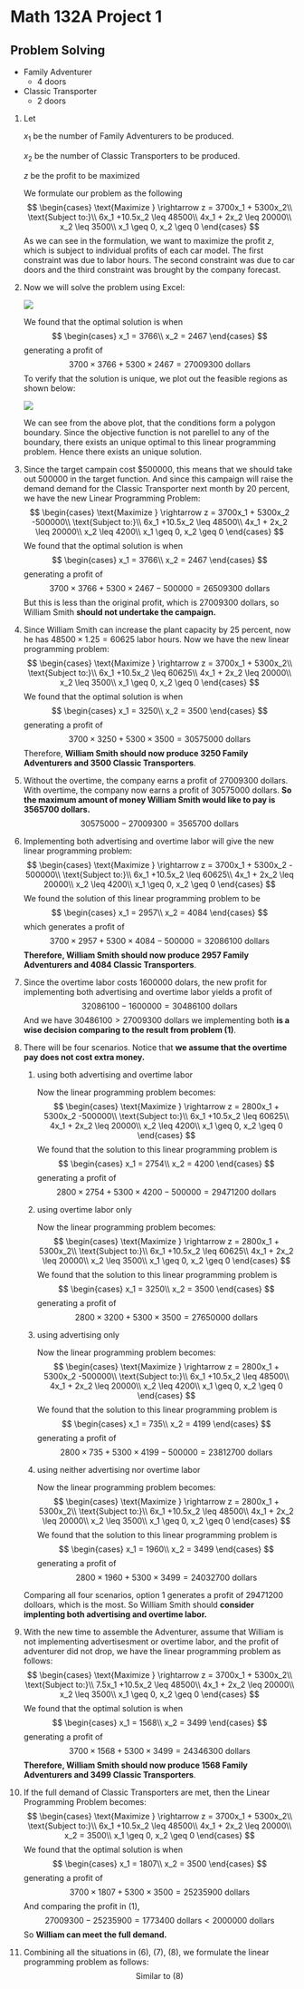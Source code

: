 # Math 132A Project 1

## Problem Solving

- Family Adventurer
  - 4 doors
- Classic Transporter
  - 2 doors

1. Let 

   $x_1$ be the number of Family Adventurers to be produced.

   $x_2$ be the number of Classic Transporters to be produced. 

   $z$ be the profit to be maximized

   We formulate our problem as the following
   $$
   \begin{cases}
    		\text{Maximize  } \rightarrow z = 3700x_1 + 5300x_2\\
    		\text{Subject to:}\\
    		6x_1 +10.5x_2 \leq 48500\\
    		4x_1 + 2x_2 \leq 20000\\
    		x_2 \leq 3500\\
    		x_1 \geq 0, x_2 \geq 0
    \end{cases}
   $$
   As we can see in the formulation, we want to maximize the profit $z$, which is subject to individual profits of each car model. The first constraint was due to labor hours. The second constraint was due to car doors and the third constraint was brought by the company forecast.

2. Now we will solve the problem using Excel:

   ![](imgs/excel.png)

   We found that the optimal solution is when 
   $$
   \begin{cases}
    		x_1 = 3766\\ 
    		x_2 = 2467
    \end{cases}
   $$
   generating a profit of 
   $$
   3700 \times 3766 + 5300 \times 2467 = 27009300 \text{   dollars}
   $$
   To verify that the solution is unique, we plot out the feasible regions as shown below:

   ![](imgs/plot1.png)

   We can see from the above plot, that the conditions form a polygon boundary. Since the objective function is not parellel to any of the boundary, there exists an unique optimal to this linear programming problem. Hence there exists an unique solution.

3. Since the target campain cost $\$ 500000$, this means that we should take out $500000$​ in the target function. And since this campaign will raise the demand demand for the Classic Transporter next month by $20$ percent,  we have the new Linear Programming Problem:
    $$
    \begin{cases}
     		\text{Maximize  } \rightarrow z = 3700x_1 + 5300x_2 -500000\\
     		\text{Subject to:}\\
     		6x_1 +10.5x_2 \leq 48500\\
     		4x_1 + 2x_2 \leq 20000\\
     		x_2 \leq 4200\\
     		x_1 \geq 0, x_2 \geq 0
     \end{cases}
    $$
    We found that the optimal solution is when 
    $$
    \begin{cases}
     		x_1 = 3766\\ 
     		x_2 = 2467
     \end{cases}
    $$
    generating a profit of 
    $$
    3700 \times 3766 + 5300 \times 2467 - 500000 = 26509300 \text{   dollars}
    $$
    But this is less than the original profit, which is $27009300$ dollars, so William Smith **should not undertake the campaign.**

4. Since William Smith can increase the plant capacity by $25$ percent, now he has $48500 \times 1.25 = 60625$ labor hours. Now we have the new linear programming problem:
    $$
    \begin{cases}
     		\text{Maximize  } \rightarrow z = 3700x_1 + 5300x_2\\
     		\text{Subject to:}\\
     		6x_1 +10.5x_2 \leq 60625\\
     		4x_1 + 2x_2 \leq 20000\\
     		x_2 \leq 3500\\
     		x_1 \geq 0, x_2 \geq 0
     \end{cases}
    $$
    We found that the optimal solution is when 
    $$
    \begin{cases}
     		x_1 = 3250\\ 
     		x_2 = 3500
     \end{cases}
    $$
    generating a profit of 
    $$
    3700 \times 3250 + 5300 \times 3500 = 30575000 \text{   dollars}
    $$
    Therefore, **William Smith should now produce $3250$ Family Adventurers and $3500$ Classic Transporters**.

5. Without the overtime, the company earns a profit of $27009300$ dollars. With overtime, the company now earns a profit of $30575000$ dollars. **So the maximum amount of money William Smith would like to pay is $3565700$ dollars.**
    $$
    30575000 - 27009300 = 3565700 \text{ dollars}
    $$

6. Implementing both advertising and overtime labor will give the new linear programming problem:
    $$
    \begin{cases}
     		\text{Maximize  } \rightarrow z = 3700x_1 + 5300x_2 - 500000\\
     		\text{Subject to:}\\
     		6x_1 +10.5x_2 \leq 60625\\
     		4x_1 + 2x_2 \leq 20000\\
     		x_2 \leq 4200\\
     		x_1 \geq 0, x_2 \geq 0
     \end{cases}
    $$
    We found the solution of this linear programming problem to be
    $$
    \begin{cases}
     		x_1 = 2957\\ 
     		x_2 = 4084
     \end{cases}
    $$
    which generates a profit of 
    $$
    3700 \times 2957 + 5300 \times 4084 - 500000 = 32086100 \text{   dollars}
    $$
    **Therefore, William Smith should now produce $2957$ Family Adventurers and $4084$ Classic Transporters**.

7. Since the overtime labor costs $1600000$ dolars, the new profit for implementing both advertising and overtime labor yields a profit of 
    $$
    32086100 - 1600000 = 30486100 \text{ dollars}
    $$
    And we have $30486100 > 27009300 \text{ dollars}$ we implementing both **is a wise decision comparing to the result from problem (1)**.

8. There will be four scenarios. Notice that **we assume that the overtime pay does not cost extra money.**

    1. using both advertising and overtime labor

        Now the linear programming problem becomes:
        $$
        \begin{cases}
         		\text{Maximize  } \rightarrow z = 2800x_1 + 5300x_2 -500000\\
         		\text{Subject to:}\\
         		6x_1 +10.5x_2 \leq 60625\\
         		4x_1 + 2x_2 \leq 20000\\
         		x_2 \leq 4200\\
         		x_1 \geq 0, x_2 \geq 0
         \end{cases}
        $$
        We found that the solution to this linear programming problem is 
        $$
        \begin{cases}
         		x_1 = 2754\\ 
         		x_2 = 4200
         \end{cases}
        $$
        generating a profit of
        $$
        2800 \times 2754 + 5300 \times 4200 - 500000 = 29471200 \text{   dollars}
        $$

    2. using overtime labor only

        Now the linear programming problem becomes:
        $$
        \begin{cases}
         		\text{Maximize  } \rightarrow z = 2800x_1 + 5300x_2\\
         		\text{Subject to:}\\
         		6x_1 +10.5x_2 \leq 60625\\
         		4x_1 + 2x_2 \leq 20000\\
         		x_2 \leq 3500\\
         		x_1 \geq 0, x_2 \geq 0
         \end{cases}
        $$
        We found that the solution to this linear programming problem is 
        $$
        \begin{cases}
         		x_1 = 3250\\ 
         		x_2 = 3500
         \end{cases}
        $$
        generating a profit of
        $$
        2800 \times 3200 + 5300 \times 3500 = 27650000 \text{   dollars}
        $$

    3. using advertising only

        Now the linear programming problem becomes:
        $$
        \begin{cases}
         		\text{Maximize  } \rightarrow z = 2800x_1 + 5300x_2 -500000\\
         		\text{Subject to:}\\
         		6x_1 +10.5x_2 \leq 48500\\
         		4x_1 + 2x_2 \leq 20000\\
         		x_2 \leq 4200\\
         		x_1 \geq 0, x_2 \geq 0
         \end{cases}
        $$
        We found that the solution to this linear programming problem is 
        $$
        \begin{cases}
         		x_1 = 735\\ 
         		x_2 = 4199
         \end{cases}
        $$
        generating a profit of
        $$
        2800 \times 735 + 5300 \times 4199 - 500000 = 23812700 \text{   dollars}
        $$

    4. using neither advertising nor overtime labor

        Now the linear programming problem becomes:
        $$
        \begin{cases}
         		\text{Maximize  } \rightarrow z = 2800x_1 + 5300x_2\\
         		\text{Subject to:}\\
         		6x_1 +10.5x_2 \leq 48500\\
         		4x_1 + 2x_2 \leq 20000\\
         		x_2 \leq 3500\\
         		x_1 \geq 0, x_2 \geq 0
         \end{cases}
        $$
        We found that the solution to this linear programming problem is 
        $$
        \begin{cases}
         		x_1 = 1960\\ 
         		x_2 = 3499
         \end{cases}
        $$
        generating a profit of
        $$
        2800 \times 1960 + 5300 \times 3499 = 24032700 \text{   dollars}
        $$

    Comparing all four scenarios, option 1 generates a profit of $29471200$ dolloars, which is the most. So William Smith should **consider implenting both advertising and overtime labor.**

9. With the new time to assemble the Adventurer, assume that William is not implementing advertisesment or overtime labor, and the profit of adventurer did not drop, we have the linear programming problem as follows:
    $$
    \begin{cases}
     		\text{Maximize  } \rightarrow z = 3700x_1 + 5300x_2\\
     		\text{Subject to:}\\
     		7.5x_1 +10.5x_2 \leq 48500\\
     		4x_1 + 2x_2 \leq 20000\\
     		x_2 \leq 3500\\
     		x_1 \geq 0, x_2 \geq 0
     \end{cases}
    $$
    We found that the optimal solution is when 
    $$
    \begin{cases}
     		x_1 = 1568\\ 
     		x_2 = 3499
     \end{cases}
    $$
    generating a profit of 
    $$
    3700 \times 1568 + 5300 \times 3499 = 24346300 \text{   dollars}
    $$
    **Therefore, William Smith should now produce $1568$ Family Adventurers and $3499$ Classic Transporters**.

10. If the full demand of Classic Transporters are met, then the Linear Programming Problem becomes:
    $$
    \begin{cases}
     		\text{Maximize  } \rightarrow z = 3700x_1 + 5300x_2\\
     		\text{Subject to:}\\
     		6x_1 +10.5x_2 \leq 48500\\
     		4x_1 + 2x_2 \leq 20000\\
     		x_2 = 3500\\
     		x_1 \geq 0, x_2 \geq 0
     \end{cases}
    $$
    We found that the optimal solution is when 
    $$
    \begin{cases}
     		x_1 = 1807\\ 
     		x_2 = 3500
     \end{cases}
    $$
    generating a profit of 
    $$
    3700 \times 1807 + 5300 \times 3500 = 25235900 \text{   dollars}
    $$
    And comparing the profit in (1),
    $$
    27009300 - 25235900 = 1773400 \text{ dollars} < 2000000 \text{ dollars}
    $$
    So **William can meet the full demand.**

11. Combining all the situations in (6), (7), (8), we formulate the linear programming problem as follows:
    $$
     \text{Similar to (8)}
    $$
    

### 
